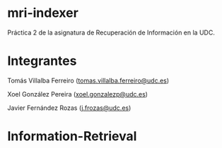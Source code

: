 
# mri-indexer
Práctica 2 de la asignatura de Recuperación de Información en la UDC.

# Integrantes

Tomás Villalba Ferreiro (tomas.villalba.ferreiro@udc.es)

Xoel González Pereira (xoel.gonzalezp@udc.es)

Javier Fernández Rozas (j.frozas@udc.es)

# Information-Retrieval
